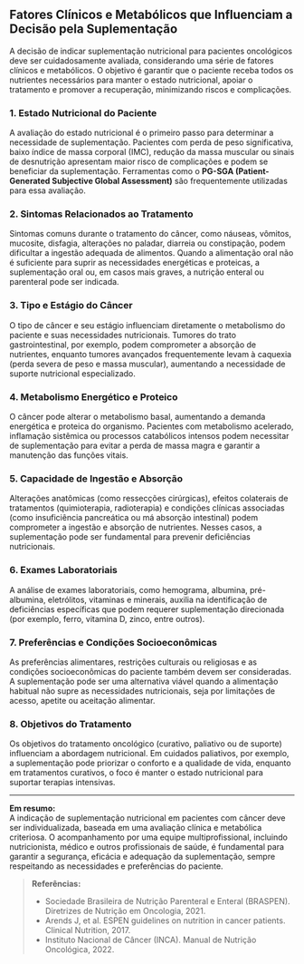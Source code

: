 
## Fatores Clínicos e Metabólicos que Influenciam a Decisão pela Suplementação

A decisão de indicar suplementação nutricional para pacientes oncológicos deve ser cuidadosamente avaliada, considerando uma série de fatores clínicos e metabólicos. O objetivo é garantir que o paciente receba todos os nutrientes necessários para manter o estado nutricional, apoiar o tratamento e promover a recuperação, minimizando riscos e complicações.

### 1. Estado Nutricional do Paciente

A avaliação do estado nutricional é o primeiro passo para determinar a necessidade de suplementação. Pacientes com perda de peso significativa, baixo índice de massa corporal (IMC), redução da massa muscular ou sinais de desnutrição apresentam maior risco de complicações e podem se beneficiar da suplementação. Ferramentas como o **PG-SGA (Patient-Generated Subjective Global Assessment)** são frequentemente utilizadas para essa avaliação.

### 2. Sintomas Relacionados ao Tratamento

Sintomas comuns durante o tratamento do câncer, como náuseas, vômitos, mucosite, disfagia, alterações no paladar, diarreia ou constipação, podem dificultar a ingestão adequada de alimentos. Quando a alimentação oral não é suficiente para suprir as necessidades energéticas e proteicas, a suplementação oral ou, em casos mais graves, a nutrição enteral ou parenteral pode ser indicada.

### 3. Tipo e Estágio do Câncer

O tipo de câncer e seu estágio influenciam diretamente o metabolismo do paciente e suas necessidades nutricionais. Tumores do trato gastrointestinal, por exemplo, podem comprometer a absorção de nutrientes, enquanto tumores avançados frequentemente levam à caquexia (perda severa de peso e massa muscular), aumentando a necessidade de suporte nutricional especializado.

### 4. Metabolismo Energético e Proteico

O câncer pode alterar o metabolismo basal, aumentando a demanda energética e proteica do organismo. Pacientes com metabolismo acelerado, inflamação sistêmica ou processos catabólicos intensos podem necessitar de suplementação para evitar a perda de massa magra e garantir a manutenção das funções vitais.

### 5. Capacidade de Ingestão e Absorção

Alterações anatômicas (como ressecções cirúrgicas), efeitos colaterais de tratamentos (quimioterapia, radioterapia) e condições clínicas associadas (como insuficiência pancreática ou má absorção intestinal) podem comprometer a ingestão e absorção de nutrientes. Nesses casos, a suplementação pode ser fundamental para prevenir deficiências nutricionais.

### 6. Exames Laboratoriais

A análise de exames laboratoriais, como hemograma, albumina, pré-albumina, eletrólitos, vitaminas e minerais, auxilia na identificação de deficiências específicas que podem requerer suplementação direcionada (por exemplo, ferro, vitamina D, zinco, entre outros).

### 7. Preferências e Condições Socioeconômicas

As preferências alimentares, restrições culturais ou religiosas e as condições socioeconômicas do paciente também devem ser consideradas. A suplementação pode ser uma alternativa viável quando a alimentação habitual não supre as necessidades nutricionais, seja por limitações de acesso, apetite ou aceitação alimentar.

### 8. Objetivos do Tratamento

Os objetivos do tratamento oncológico (curativo, paliativo ou de suporte) influenciam a abordagem nutricional. Em cuidados paliativos, por exemplo, a suplementação pode priorizar o conforto e a qualidade de vida, enquanto em tratamentos curativos, o foco é manter o estado nutricional para suportar terapias intensivas.

---

**Em resumo:**  
A indicação de suplementação nutricional em pacientes com câncer deve ser individualizada, baseada em uma avaliação clínica e metabólica criteriosa. O acompanhamento por uma equipe multiprofissional, incluindo nutricionista, médico e outros profissionais de saúde, é fundamental para garantir a segurança, eficácia e adequação da suplementação, sempre respeitando as necessidades e preferências do paciente.

> **Referências:**
> - Sociedade Brasileira de Nutrição Parenteral e Enteral (BRASPEN). Diretrizes de Nutrição em Oncologia, 2021.
> - Arends J, et al. ESPEN guidelines on nutrition in cancer patients. Clinical Nutrition, 2017.
> - Instituto Nacional de Câncer (INCA). Manual de Nutrição Oncológica, 2022.
```
